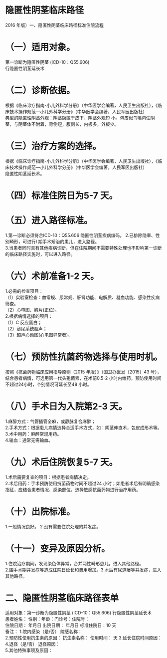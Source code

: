 # 隐匿性阴茎临床路径  
2016 年版）一、隐匿性阴茎临床路径标准住院流程  
# （一）适用对象。  
第一诊断为隐匿性阴茎 (ICD-10：Q55.606)  
行隐匿性阴茎延长术  
# （二）诊断依据。  
根据《临床诊疗指南-小儿外科学分册》（中华医学会编著，人民卫生出版社），《临床技术操作规范—小儿外科学分册》（中华医学会编著，人民军医出版社）  
典型的隐匿性阴茎外观：阴茎隐匿于皮下，阴茎外观短 小。包皮似鸟嘴包住阴茎，与阴茎体不附着，背侧短，腹侧长，内板多，外板少。  
# （三）治疗方案的选择。  
根据《临床诊疗指南-小儿外科学分册》（中华医学会编著，人民卫生出版社），《临床技术操作规范—小儿外科学分册》（中华医学会编著，人民军医出版社）  
隐匿性阴茎延长术。  
# （四）标准住院日为5-7 天。  
# （五）进入路径标准。  
1.第一诊断必须符合ICD-10：Q55.606 隐匿性阴茎疾病编码。 2.已排除隐睾、性别畸形，可进行I 期手术矫治的患儿，进入路径。  
3.当患者同时具有其他疾病诊断，但在住院期间不需要特殊处理也不影响第一诊断的临床路径实施时，可以进入路径。  
# （六）术前准备1-2 天。  
1.必需的检查项目：  
（1）实验室检查：血常规、尿常规、肝肾功能、电解质、凝血功能、感染性疾病筛查。  
（2）心电图、胸片(正位)。  
2.根据病情选择的项目：  
（1）C 反应蛋白；  
（2）泌尿系统超声；  
（3）超声心动图(心电图异常者)。  
# （七）预防性抗菌药物选择与使用时机。  
按照《抗菌药物临床应用指导原则（2015 年版）》（国卫办医发〔2015〕43 号），结合患者病情，可选用第一代头孢菌素，在术前0.5-2 小时内给药，预防使用时间不超过24小时，个别情况可延长至48 小时。  
# （八）手术日为入院第2-3 天。  
1.麻醉方式：气管插管全麻，或静脉复合麻醉；  
2.手术方式：根据患儿病情选择合适手术方式，如：阴茎伸直术，包皮成形术等。  
3.术中用药：麻醉常规用药。  
4.输血：通常无需输血。  
# （九）术后住院恢复5-7 天。  
1.术后需要复查的项目：根据患者病情决定。  
2.术后用药：手术预防使用抗菌药物时间不超过24 小时；如患者术后有明确感染指征，应结合患者情况、感染部位，选择敏感抗菌药物进行治疗用药。  
# （十）出院标准。  
1.一般情况良好。 2.没有需要住院处理的并发症。  
# （十一）变异及原因分析。  
1.住院治疗期间，发现染色体异常，合并两性畸形患儿，进入其他路径。  
2.围手术期并发症等造成住院日延长和费用增加。3.术后有尿道瘘等并发症，进入其他路径。  
# 二、隐匿性阴茎临床路径表单  
适用对象：第一诊断为隐匿性阴茎 (ICD-10：Q55.606) 行隐匿性阴茎延长术  
患者姓名：  性别：年龄：门诊号：住院号：  
住院日期： 年月日   出院日期：  年月日      标准住院日：10 天  
备注： 
1.院内感染（是/否）       院感名称：                    
2.预防性使用抗生素的原因：                抗生素名称：         使用时间：   天 
3.延长住院时间原因：                                               
4.退径（是/否）     退径原因：                                      
5.其他特殊事项及原因：  